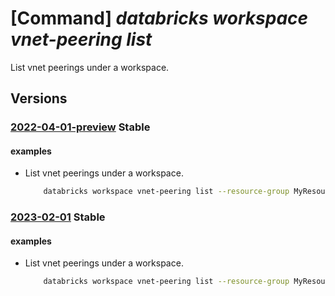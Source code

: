 # [Command] _databricks workspace vnet-peering list_

List vnet peerings under a workspace.

## Versions

### [2022-04-01-preview](/Resources/mgmt-plane/L3N1YnNjcmlwdGlvbnMve30vcmVzb3VyY2Vncm91cHMve30vcHJvdmlkZXJzL21pY3Jvc29mdC5kYXRhYnJpY2tzL3dvcmtzcGFjZXMve30vdmlydHVhbG5ldHdvcmtwZWVyaW5ncw==/2022-04-01-preview.xml) **Stable**

<!-- mgmt-plane /subscriptions/{}/resourcegroups/{}/providers/microsoft.databricks/workspaces/{}/virtualnetworkpeerings 2022-04-01-preview -->

#### examples

- List vnet peerings under a workspace.
    ```bash
        databricks workspace vnet-peering list --resource-group MyResourceGroup --workspace-name MyWorkspace
    ```

### [2023-02-01](/Resources/mgmt-plane/L3N1YnNjcmlwdGlvbnMve30vcmVzb3VyY2Vncm91cHMve30vcHJvdmlkZXJzL21pY3Jvc29mdC5kYXRhYnJpY2tzL3dvcmtzcGFjZXMve30vdmlydHVhbG5ldHdvcmtwZWVyaW5ncw==/2023-02-01.xml) **Stable**

<!-- mgmt-plane /subscriptions/{}/resourcegroups/{}/providers/microsoft.databricks/workspaces/{}/virtualnetworkpeerings 2023-02-01 -->

#### examples

- List vnet peerings under a workspace.
    ```bash
        databricks workspace vnet-peering list --resource-group MyResourceGroup --workspace-name MyWorkspace
    ```
